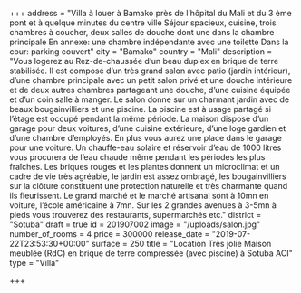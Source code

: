 +++
address = "Villa à louer à Bamako près de l’hôpital du Mali et du 3 ème pont et à quelque minutes du centre ville   Séjour spacieux, cuisine, trois chambres à coucher, deux salles de douche dont une dans la chambre principale  En annexe: une chambre indépendante avec une toilette  Dans la cour: parking couvert"
city = "Bamako"
country = "Mali"
description = "Vous logerez au Rez-de-chaussée d’un beau duplex en brique de terre stabilisée. Il est composé d’un très grand salon avec patio (jardin intérieur), d’une chambre principale avec un petit salon privé et une douche intérieure et de deux autres chambres partageant une douche, d’une cuisine équipée et d’un coin salle à manger. Le salon donne sur un charmant jardin avec de beaux bougainvilliers et une piscine. La piscine est à usage partagé si l’étage est occupé pendant la même période. La maison dispose d’un garage pour deux voitures, d’une cuisine extérieure, d’une loge gardien et d’une chambre d’employés. En plus vous aurez une place dans le garage pour une voiture. Un chauffe-eau solaire et réservoir d’eau de 1000 litres vous procurera de l’eau chaude même pendant les périodes les plus fraîches.  Les briques rouges et les plantes donnent un microclimat et un cadre de vie très agréable, le jardin est assez ombragé, les bougainvilliers sur la clôture constituent une protection naturelle et très charmante quand ils fleurissent.  Le grand marché et le marché artisanal sont à 10mn en voiture, l’école américaine à 7mn. Sur les 2 grandes avenues à 3-5mn à pieds vous trouverez des restaurants, supermarchés etc."
district = "Sotuba"
draft = true
id = 201907002
image = "/uploads/salon.jpg"
number_of_rooms = 4
price = 300000
release_date = "2019-07-22T23:53:30+00:00"
surface = 250
title = "Location Très jolie Maison meublée (RdC) en brique de terre compressée (avec piscine) à Sotuba ACI"
type = "Villa"

+++
